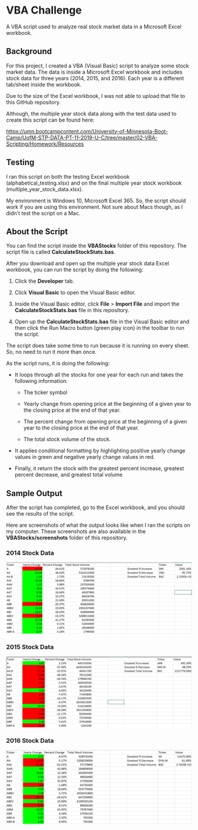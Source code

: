 # VBA Challenge
A VBA script used to analyze real stock market data in a Microsoft Excel workbook.

## Background

For this project, I created a VBA (Visual Basic) script to analyze some stock market data. The data is inside a Microsoft Excel workbook and includes stock data for three years (2014, 2015, and 2016). Each year is a different tab/sheet inside the workbook. 

Due to the size of the Excel workbook, I was not able to upload that file to this GitHub repository. 

Although, the multiple year stock data along with the test data used to create this script can be found here:

<https://umn.bootcampcontent.com/University-of-Minnesota-Boot-Camp/UofM-STP-DATA-PT-11-2019-U-C/tree/master/02-VBA-Scripting/Homework/Resources>

## Testing

I ran this script on both the testing Excel workbook (alphabetical_testing.xlsx) and on the final multiple year stock workbook (multiple_year_stock_data.xlsx).

My environment is Windows 10, Microsoft Excel 365. So, the script should work if you are using this environment. Not sure about Macs though, as I didn't test the script on a Mac.

## About the Script

You can find the script inside the **VBAStocks** folder of this repository. The script file is called **CalculateStockStats.bas**.

After you download and open up the multiple year stock data Excel workbook, you can run the script by doing the following:

1. Click the **Developer** tab.

2. Click **Visual Basic** to open the Visual Basic editor.

3. Inside the Visual Basic editor, click **File** > **Import File** and import the **CalculateStockStats.bas** file in this repository.

4. Open up the **CalculateStockStats.bas** file in the Visual Basic editor and then click the Run Macro button (green play icon) in the toolbar to run the script.

The script does take some time to run because it is running on every sheet. So, no need to run it more than once.

As the script runs, it is doing the following:

* It loops through all the stocks for one year for each run and takes the following information:

  * The ticker symbol

  * Yearly change from opening price at the beginning of a given year to the closing price at the end of that year.
  
  * The percent change from opening price at the beginning of a given year to the closing price at the end of that year.
  
  * The total stock volume of the stock.

* It applies conditional formatting by highlighting positive yearly change values in green and negative yearly change values in red.

* Finally, it return the stock with the greatest percent increase, greatest percent decrease, and greatest total volume

## Sample Output

After the script has completed, go to the Excel workbook, and you should see the results of the script.

Here are screenshots of what the output looks like when I ran the scripts on my computer. These screenshots are also available in the **VBAStocks/screenshots** folder of this repository.

### 2014 Stock Data

![Image of 2014 Stock Data](./VBAStocks/screenshots/2014_stock_data.PNG)

### 2015 Stock Data

![Image of 2015 Stock Data](./VBAStocks/screenshots/2015_stock_data.PNG)

### 2016 Stock Data

![Image of 2016 Stock Data](./VBAStocks/screenshots/2016_stock_data.PNG)
